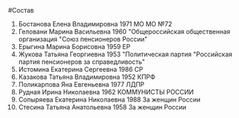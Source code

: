 #Состав
1. Бостанова Елена Владимировна 1971 МО МО №72
2. Геловани Марина Васильевна 1960 \"Общероссийская общественная организация \"Союз пенсионеров России\"
3. Ерыгина Марина Борисовна 1959 ЕР
4. Жукова Татьяна Георгиевна 1953 \"Политическая партия \"Российская партия пенсионеров за справедливость\"
5. Истомина Екатерина Сергеевна 1986 СР
6. Казакова Татьяна Владимировна 1952 КПРФ
7. Поликарпова Яна Евгеньевна 1977 ЛДПР
8. Рудная Ирина Николаевна 1962 КОММУНИСТЫ РОССИИ
9. Сопыряева Екатерина Николаевна 1988 За женщин России
10. Стесина Татьяна Анатольевна 1958 За женщин России
